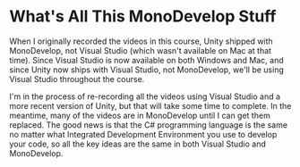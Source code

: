 # What's All This MonoDevelop Stuff

When I originally recorded the videos in this course, Unity shipped with MonoDevelop, not Visual Studio (which wasn't available on Mac at that time). Since Visual Studio is now available on both Windows and Mac, and since Unity now ships with Visual Studio, not MonoDevelop, we'll be using Visual Studio throughout the course.

I'm in the process of re-recording all the videos using Visual Studio and a more recent version of Unity, but that will take some time to complete. In the meantime, many of the videos are in MonoDevelop until I can get them replaced. The good news is that the C# programming language is the same no matter what Integrated Development Environment you use to develop your code, so all the key ideas are the same in both Visual Studio and MonoDevelop.

